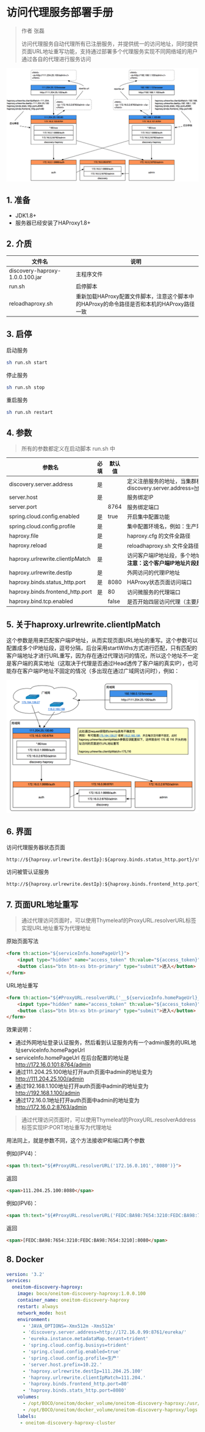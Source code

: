 # 访问代理服务部署手册

> 作者 张磊
>
> 访问代理服务自动代理所有已注册服务，并提供统一的访问地址，同时提供页面URL地址重写功能，支持通过部署多个代理服务实现不同网络域的用户通过各自的代理进行服务访问

![image-20181112203825659](images/DiscoveryHAProxy/discoveryhaproxy.png)

## 1. 准备

* JDK1.8+
* 服务器已经安装了HAProxy1.8+

## 2. 介质

| 文件名                          | 说明                                                         |
| ------------------------------- | ------------------------------------------------------------ |
| discovery-haproxy-1.0.0.100.jar | 主程序文件                                                   |
| run.sh                          | 启停脚本                                                     |
| reloadhaproxy.sh                | 重新加载HAProxy配置文件脚本，注意这个脚本中的HAProxy的命令路径是否和本机的HAProxy路径一致 |

## 3. 启停

启动服务

```bash
sh run.sh start
```

停止服务

```bash
sh run.sh stop
```

 重启服务

```bash
sh run.sh restart
```

##  4. 参数

> 所有的参数都定义在启动脚本 run.sh 中 

| 参数名                           | 必填 | 默认值 | 说明                                                         |
| -------------------------------- | ---- | ------ | ------------------------------------------------------------ |
| discovery.server.address         | 是   |        | 定义注册服务的地址，当集群模式时配置多个地址逗号分隔  discovery.server.address=https://192.168.0.1:8761/eureka/,https://192.168.0.2:8761/eureka/ |
| server.host                      | 是   |        | 服务绑定IP                                                   |
| server.port                      |      | 8764   | 服务绑定端口                                                 |
| spring.cloud.config.enabled      | 是   | true   | 开启集中配置功能                                             |
| spring.cloud.config.profile      | 是   |        | 集中配置环境名，例如：生产环境                               |
| haproxy.file                     | 是   |        | haproxy.cfg 的文件全路径                                     |
| haproxy.reload                   | 是   |        | reloadhaproxy.sh 文件全路径                                  |
| haproxy.urlrewrite.clientIpMatch | 是   |        | 访问客户端IP地址段，多个地址逗号分隔，例如：111.204<br />**注意：这个客户端IP地址片段是服务器端获取的客户端IP，经过代理后有可能无法获取真实的客户端IP** |
| haproxy.urlrewrite.destIp        | 是   |        | 外网访问的代理IP地址                                         |
| haproxy.binds.status_http.port   | 是   | 8080   | HAProxy状态页面访问端口                                      |
| haproxy.binds.frontend_http.port | 是   | 80     | 访问微服务的代理端口                                         |
| haproxy.bind.tcp.enabled         |      | false  | 是否开始四层访问代理（主要用于代理没有contextpath的服务）    |

## 5. 关于haproxy.urlrewrite.clientIpMatch

这个参数是用来匹配客户端IP地址，从而实现页面URL地址的重写。这个参数可以配置成多个IP地址段，逗号分隔，后台采用startWiths方式进行匹配，只有匹配的客户端地址才进行URL重写，因为存在通过代理访问的情况，所以这个地址不一定是客户端的真实地址（这取决于代理是否通过Head透传了客户端的真实IP），也可能存在客户端IP地址不固定的情况（多出现在通过广域网访问时），例如：

![image-20181113112435061](images/DiscoveryHAProxy/clientipmatch.png)

## 6. 界面

访问代理服务器状态页面

```shell
http://${haproxy.urlrewrite.destIp}:${aproxy.binds.status_http.port}/stats
```

访问被管认证服务

```shell
http://${haproxy.urlrewrite.destIp}:${haproxy.binds.frontend_http.port}/auth
```

## 7. 页面URL地址重写

> 通过代理访问页面时，可以使用Thymeleaf的ProxyURL.resolverURL标签实现URL地址重写为代理地址

原始页面写法

```html
<form th:action="${serviceInfo.homePageUrl}">
	<input type="hidden" name="access_token" th:value="${access_token}"></input>
	<button class="btn btn-xs btn-primary" type="submit">进入</button>
</form>
```

URL地址重写

```html
<form th:action="${#ProxyURL.resolverURL('__${serviceInfo.homePageUrl}__')}">
	<input type="hidden" name="access_token" th:value="${access_token}"></input>
	<button class="btn btn-xs btn-primary" type="submit">进入</button>
</form>
```

效果说明：

* 通过外网地址登录认证服务，然后看到认证服务内有一个admin服务的URL地址serviceInfo.homePageUrl 
* serviceInfo.homePageUrl 在后台配置的地址是 http://172.16.0.101:8764/admin
* 通过111.204.25.100地址打开auth页面中admin的地址变为 http://111.204.25.100/admin
* 通过192.168.1.100地址打开auth页面中admin的地址变为 http://192.168.1.100/admin
* 通过172.16.0.1地址打开auth页面中admin的地址变为 http://172.16.0.2:8763/admin

> 通过代理访问页面时，可以使用Thymeleaf的ProxyURL.resolverAddress标签实现IP:PORT地址重写为代理地址

用法同上，就是参数不同，这个方法接收IP和端口两个参数

例如(IPV4)：

```html
<span th:text="${#ProxyURL.resolverURL('172.16.0.101','8080')}">
```

返回 

```html
<span>111.204.25.100:8080</span>
```

例如(IPV6)：

```html
<span th:text="${#ProxyURL.resolverURL('FEDC:BA98:7654:3210:FEDC:BA98:7654:3210','8080')}">
```

返回 

```html
<span>[FEDC:BA98:7654:3210:FEDC:BA98:7654:3210]:8080</span>
```



## 8. Docker

```yaml
version: '3.2'
services:
  oneitom-discovery-haproxy:
    image: boco/oneitom-discovery-haproxy:1.0.0.100
    container_name: oneitom-discovery-haproxy
    restart: always
    network_mode: host
    environment:
      - 'JAVA_OPTIONS=-Xmx512m -Xms512m'
      - 'discovery.server.address=http://172.16.0.99:8761/eureka/'
      - 'eureka.instance.metadataMap.tenant=trident'
      - 'spring.cloud.config.busisys=trident'
      - 'spring.cloud.config.enabled=true'
      - 'spring.cloud.config.profile=生产'
      - 'server.host.prefix=10.22.'
      - 'haproxy.urlrewrite.destIp=111.204.25.100'
      - 'haproxy.urlrewrite.clientIpMatch=111.204.'
      - 'haproxy.binds.frontend_http.port=80'
      - 'haproxy.binds.stats_http.port=8080'
    volumes:
      - /opt/BOCO/oneitom/docker_volume/oneitom-discovery-haproxy:/usr/local/etc/haproxy:rw
      - /opt/BOCO/oneitom/docker_volume/oneitom-discovery-haproxy/logs:/discovery-haproxy/logs
    labels:
     - oneitom-discovery-haproxy-cluster
```

